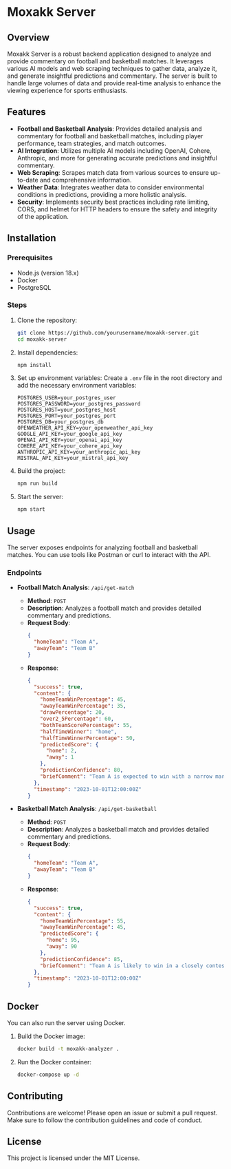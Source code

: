 # Moxakk Server

## Overview

Moxakk Server is a robust backend application designed to analyze and provide commentary on football and basketball matches. It leverages various AI models and web scraping techniques to gather data, analyze it, and generate insightful predictions and commentary. The server is built to handle large volumes of data and provide real-time analysis to enhance the viewing experience for sports enthusiasts.

## Features

- **Football and Basketball Analysis**: Provides detailed analysis and commentary for football and basketball matches, including player performance, team strategies, and match outcomes.
- **AI Integration**: Utilizes multiple AI models including OpenAI, Cohere, Anthropic, and more for generating accurate predictions and insightful commentary.
- **Web Scraping**: Scrapes match data from various sources to ensure up-to-date and comprehensive information.
- **Weather Data**: Integrates weather data to consider environmental conditions in predictions, providing a more holistic analysis.
- **Security**: Implements security best practices including rate limiting, CORS, and helmet for HTTP headers to ensure the safety and integrity of the application.

## Installation

### Prerequisites

- Node.js (version 18.x)
- Docker
- PostgreSQL

### Steps

1. Clone the repository:

   ```sh
   git clone https://github.com/yourusername/moxakk-server.git
   cd moxakk-server
   ```

2. Install dependencies:

   ```sh
   npm install
   ```

3. Set up environment variables:
   Create a `.env` file in the root directory and add the necessary environment variables:

   ```env
   POSTGRES_USER=your_postgres_user
   POSTGRES_PASSWORD=your_postgres_password
   POSTGRES_HOST=your_postgres_host
   POSTGRES_PORT=your_postgres_port
   POSTGRES_DB=your_postgres_db
   OPENWEATHER_API_KEY=your_openweather_api_key
   GOOGLE_API_KEY=your_google_api_key
   OPENAI_API_KEY=your_openai_api_key
   COHERE_API_KEY=your_cohere_api_key
   ANTHROPIC_API_KEY=your_anthropic_api_key
   MISTRAL_API_KEY=your_mistral_api_key
   ```

4. Build the project:

   ```sh
   npm run build
   ```

5. Start the server:
   ```sh
   npm start
   ```

## Usage

The server exposes endpoints for analyzing football and basketball matches. You can use tools like Postman or curl to interact with the API.

### Endpoints

- **Football Match Analysis**: `/api/get-match`

  - **Method**: `POST`
  - **Description**: Analyzes a football match and provides detailed commentary and predictions.
  - **Request Body**:
    ```json
    {
      "homeTeam": "Team A",
      "awayTeam": "Team B"
    }
    ```
  - **Response**:
    ```json
    {
      "success": true,
      "content": {
        "homeTeamWinPercentage": 45,
        "awayTeamWinPercentage": 35,
        "drawPercentage": 20,
        "over2_5Percentage": 60,
        "bothTeamScorePercentage": 55,
        "halfTimeWinner": "home",
        "halfTimeWinnerPercentage": 50,
        "predictedScore": {
          "home": 2,
          "away": 1
        },
        "predictionConfidence": 80,
        "briefComment": "Team A is expected to win with a narrow margin."
      },
      "timestamp": "2023-10-01T12:00:00Z"
    }
    ```

- **Basketball Match Analysis**: `/api/get-basketball`
  - **Method**: `POST`
  - **Description**: Analyzes a basketball match and provides detailed commentary and predictions.
  - **Request Body**:
    ```json
    {
      "homeTeam": "Team A",
      "awayTeam": "Team B"
    }
    ```
  - **Response**:
    ```json
    {
      "success": true,
      "content": {
        "homeTeamWinPercentage": 55,
        "awayTeamWinPercentage": 45,
        "predictedScore": {
          "home": 95,
          "away": 90
        },
        "predictionConfidence": 85,
        "briefComment": "Team A is likely to win in a closely contested match."
      },
      "timestamp": "2023-10-01T12:00:00Z"
    }
    ```

## Docker

You can also run the server using Docker.

1. Build the Docker image:

   ```sh
   docker build -t moxakk-analyzer .
   ```

2. Run the Docker container:
   ```sh
   docker-compose up -d
   ```

## Contributing

Contributions are welcome! Please open an issue or submit a pull request. Make sure to follow the contribution guidelines and code of conduct.

## License

This project is licensed under the MIT License.
